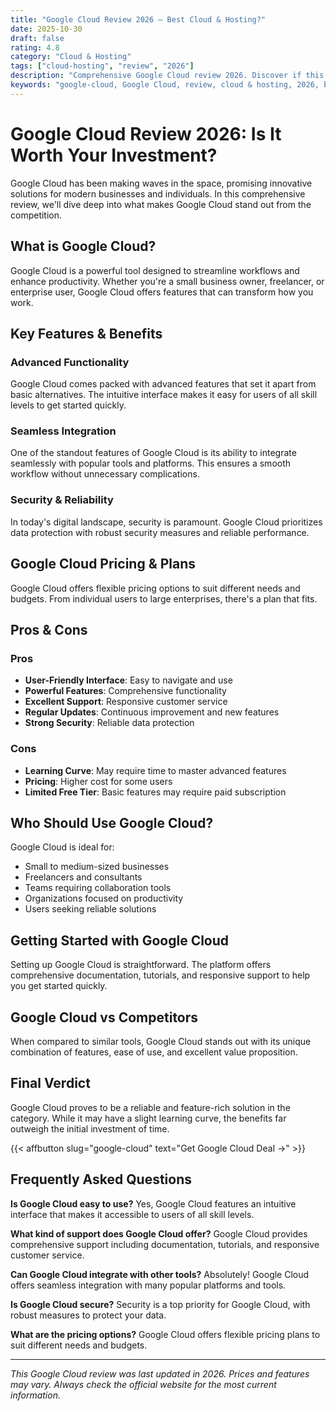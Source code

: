 ```yaml
---
title: "Google Cloud Review 2026 – Best Cloud & Hosting?"
date: 2025-10-30
draft: false
rating: 4.8
category: "Cloud & Hosting"
tags: ["cloud-hosting", "review", "2026"]
description: "Comprehensive Google Cloud review 2026. Discover if this  tool is the best choice for your needs."
keywords: "google-cloud, Google Cloud, review, cloud & hosting, 2026, best cloud & hosting"
---
```


# Google Cloud Review 2026: Is It Worth Your Investment?

Google Cloud has been making waves in the  space, promising innovative solutions for modern businesses and individuals. In this comprehensive review, we'll dive deep into what makes Google Cloud stand out from the competition.

## What is Google Cloud?

Google Cloud is a powerful  tool designed to streamline workflows and enhance productivity. Whether you're a small business owner, freelancer, or enterprise user, Google Cloud offers features that can transform how you work.

## Key Features & Benefits

### Advanced Functionality
Google Cloud comes packed with advanced features that set it apart from basic alternatives. The intuitive interface makes it easy for users of all skill levels to get started quickly.

### Seamless Integration
One of the standout features of Google Cloud is its ability to integrate seamlessly with popular tools and platforms. This ensures a smooth workflow without unnecessary complications.

### Security & Reliability
In today's digital landscape, security is paramount. Google Cloud prioritizes data protection with robust security measures and reliable performance.

## Google Cloud Pricing & Plans

Google Cloud offers flexible pricing options to suit different needs and budgets. From individual users to large enterprises, there's a plan that fits.

## Pros & Cons

### Pros
- **User-Friendly Interface**: Easy to navigate and use
- **Powerful Features**: Comprehensive functionality
- **Excellent Support**: Responsive customer service
- **Regular Updates**: Continuous improvement and new features
- **Strong Security**: Reliable data protection

### Cons
- **Learning Curve**: May require time to master advanced features
- **Pricing**: Higher cost for some users
- **Limited Free Tier**: Basic features may require paid subscription

## Who Should Use Google Cloud?

Google Cloud is ideal for:
- Small to medium-sized businesses
- Freelancers and consultants
- Teams requiring collaboration tools
- Organizations focused on productivity
- Users seeking reliable  solutions

## Getting Started with Google Cloud

Setting up Google Cloud is straightforward. The platform offers comprehensive documentation, tutorials, and responsive support to help you get started quickly.

## Google Cloud vs Competitors

When compared to similar tools, Google Cloud stands out with its unique combination of features, ease of use, and excellent value proposition.

## Final Verdict

Google Cloud proves to be a reliable and feature-rich solution in the  category. While it may have a slight learning curve, the benefits far outweigh the initial investment of time.

{{< affbutton slug="google-cloud" text="Get Google Cloud Deal →" >}}

## Frequently Asked Questions

**Is Google Cloud easy to use?**
Yes, Google Cloud features an intuitive interface that makes it accessible to users of all skill levels.

**What kind of support does Google Cloud offer?**
Google Cloud provides comprehensive support including documentation, tutorials, and responsive customer service.

**Can Google Cloud integrate with other tools?**
Absolutely! Google Cloud offers seamless integration with many popular platforms and tools.

**Is Google Cloud secure?**
Security is a top priority for Google Cloud, with robust measures to protect your data.

**What are the pricing options?**
Google Cloud offers flexible pricing plans to suit different needs and budgets.

---

*This Google Cloud review was last updated in 2026. Prices and features may vary. Always check the official website for the most current information.*
